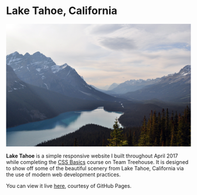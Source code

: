 # Lake Tahoe, California

![Lake Tahoe, California](img/mountains.jpg)

**Lake Tahoe** is a simple responsive website I built throughout April 2017 while completing the [CSS Basics](https://teamtreehouse.com/library/css-basics) course on Team Treehouse. It is designed to show off some of the beautiful scenery from Lake Tahoe, California via the use of modern web development practices.

You can view it live [here](https://do-adams.github.io/LakeTahoe/), courtesy of GitHub Pages.
